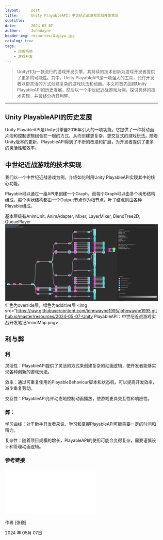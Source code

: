 ```yaml
---
layout:     post
title:      Unity PlayableAPI：中世纪近战游戏实战开发笔记
subtitle:   
date:       2024-05-07
author:     JohnWayne
header-img: resources/Gigaya.jpg
catalog: true
tags:
    - 动画系统
    - 游戏开发
---
```


>Unity作为一款流行的游戏开发引擎，其持续的技术创新为游戏开发者提供了更多的可能性。其中，Unity PlayableAPI是一项强大的工具，允许开发者以更灵活的方式创建复杂的游戏玩法和动画。本文将首先回顾Unity PlayableAPI的历史发展，然后以一个中世纪近战游戏为例，探讨具体的技术实现，并最终分析其利弊。

------

## Unity PlayableAPI的历史发展
Unity PlayableAPI是Unity引擎自2016年引入的一项功能，它提供了一种将动画片段和控制逻辑组合在一起的方式，从而创建更复杂、更交互式的游戏玩法。随着Unity版本的更新，PlayableAPI得到了不断的改进和扩展，为开发者提供了更多的灵活性和效率。

## 中世纪近战游戏的技术实现
我们以一个中世纪近战游戏为例，介绍如何利用Unity PlayableAPI实现其中的核心功能。

Playable可以通过一组API来创建一个Graph，而每个Graph可以由多个树形结构组成，每个树状结构都由一个Output节点作为根节点，叶子结点则由各种Playable组成。

基本层级有AnimUnit, AnimAdapter, Mixer, LayerMixer, BlendTree2D, QueuePlayer
<img src="https://raw.githubusercontent.com/johnwayne1995/johnwayne1995.github.io/master/resources/2024-05-07-Unity PlayableAPI：中世纪近战游戏实战开发笔记/概览图.png">
红色为override层，绿色为additive层
<img src="https://raw.githubusercontent.com/johnwayne1995/johnwayne1995.github.io/master/resources/2024-05-07-Unity PlayableAPI：中世纪近战游戏实战开发笔记/mindMap.png>
## 利与弊
### 利
灵活性：PlayableAPI提供了灵活的方式来创建复杂的动画逻辑，使开发者能够实现各种创新的游戏玩法。

效率：通过可重复使用的PlayableBehaviour脚本和状态机，可以提高开发效率，减少重复劳动。

交互性：PlayableAPI允许动态地控制动画播放，使游戏更具交互性和响应性。
### 弊：
学习曲线：对于新手开发者来说，学习和掌握PlayableAPI可能需要一定的时间和精力。

复杂性：随着项目规模的增长，PlayableAPI的使用可能会变得复杂，需要谨慎设计和管理动画逻辑。


### 参考链接

<iframe src="//player.bilibili.com/player.html?aid=893386401&bvid=BV1SP4y177YQ&cid=493316198&p=1" scrolling="no" border="0" frameborder="no" framespacing="0" allowfullscreen="true"> </iframe>

作者 [张巍]

2024 年 05月 07日    
